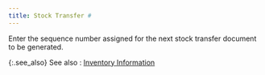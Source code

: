 ```yaml
---
title: Stock Transfer #
---
```



Enter the sequence number assigned for the next stock transfer document  to be generated.


{:.see_also}
See also
: [Inventory  Information](JavaScript:RelatedTopics1.Click())<!--Metadata type="DesignerControl" startspan
<object CLASSID="clsid:ADB880A6-D8FF-11CF-9377-00AA003B7A11"
	ID=RelatedTopics1
	TYPE="application/x-oleobject">
</object>-->

<object classid="clsid:ADB880A6-D8FF-11CF-9377-00AA003B7A11" id="RelatedTopics1" type="application/x-oleobject"> 
 <param name="Command" value="Related Topics">
<param name="Window" value="second">
<param name="Item1" value="Inventory Information;{{site.sc_chm}}/options/locations-and-sub-locations/location-details/accounting-inventory-information/inventory_information.html">
</object><!--Metadata type="DesignerControl" endspan-->
